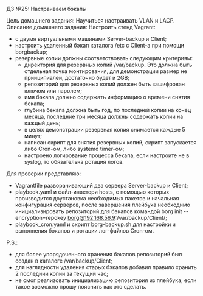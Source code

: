 ДЗ №25: Настраиваем бэкапы

Цель домашнего задания: Научиться настраивать VLAN и LACP.
Описание домашнего задания:
  Настроить стенд Vagrant:
  - с двумя виртуальными машинами Server-backup и Client;
  - настроить удаленный бэкап каталога /etc c Client-а при помощи borgbackup; 
  - резервные копии должны соответствовать следующим критериям:
    - директория для резервных копий /var/backup. Это должна быть отдельная точка монтирования, для демонстрации размер не принципиален, достаточно будет и 2GB;
    - репозиторий для резервных копий должен быть зашифрован ключом или паролем;
    - имя бэкапа должно содержать информацию о времени снятия бекапа;
    - глубина бекапа должна быть год, по последней копии на конец месяца, последние три месяца должны содержать копии на каждый день;
    - в целях демонстрации резервная копия снимается каждые 5 минут;
    - написан скрипт для снятия резервных копий, скрипт запускается либо Cron-ом, либо systemd timer-ом;
    - настроено логирование процесса бекапа, если настроите не в syslog, то обязательна ротация логов.

Для проверки представляю:
  - Vagrantfile разворачивающий два сервера Server-backup и Client;
  - playbook.yaml и файл-инветори hosts, с помощью которых производится доустановка необходимых пакетов и начальная конфигурация серверов, после завершения плейбука необходимо инициализировать репозиторий для бэкапов командой borg init --encryption=repokey borg@192.168.56.9:/var/backup/Client/;
  - playbook_cron.yaml и скрипт borg-backup.sh для настройки и выполнения бэкапов и ротации лог-файлов Cron-ом. 

P.S.: 
  - для более упорядоченного хранения бэкапов репозиторий был создан в каталоге /var/backup/Client; 
  - для наглядности удаления старых бэкапов добавил правило хранить 2 последнии копии за текущий час;
  - не смог реализовать инициализацию репозитория из плейбука, если такое возможно прошу пояснить как это сделать. 
